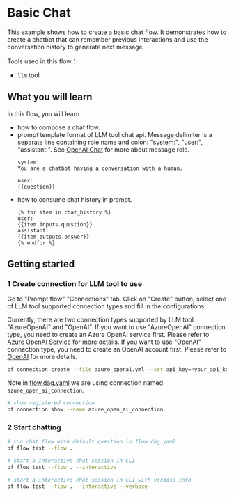 # Basic Chat
This example shows how to create a basic chat flow. It demonstrates how to create a chatbot that can remember previous interactions and use the conversation history to generate next message.

Tools used in this flow：
- `llm` tool

## What you will learn

In this flow, you will learn
- how to compose a chat flow.
- prompt template format of LLM tool chat api. Message delimiter is a separate line containing role name and colon: "system:", "user:", "assistant:".
See <a href="https://platform.openai.com/docs/api-reference/chat/create#chat/create-role" target="_blank">OpenAI Chat</a> for more about message role.
    ```jinja
    system:
    You are a chatbot having a conversation with a human.

    user:
    {{question}}
    ```
- how to consume chat history in prompt.
    ```jinja
    {% for item in chat_history %}
    user:
    {{item.inputs.question}}
    assistant:
    {{item.outputs.answer}}
    {% endfor %}
    ```

## Getting started

### 1 Create connection for LLM tool to use
Go to "Prompt flow" "Connections" tab. Click on "Create" button, select one of LLM tool supported connection types and fill in the configurations.

Currently, there are two connection types supported by LLM tool: "AzureOpenAI" and "OpenAI". If you want to use "AzureOpenAI" connection type, you need to create an Azure OpenAI service first. Please refer to [Azure OpenAI Service](https://azure.microsoft.com/en-us/products/cognitive-services/openai-service/) for more details. If you want to use "OpenAI" connection type, you need to create an OpenAI account first. Please refer to [OpenAI](https://platform.openai.com/) for more details.

```bash
pf connection create --file azure_openai.yml --set api_key=<your_api_key> api_base=<your_api_base>
```

Note in [flow.dag.yaml](flow.dag.yaml) we are using connection named `azure_open_ai_connection`.
```bash
# show registered connection 
pf connection show --name azure_open_ai_connection
```

### 2 Start chatting

```bash
# run chat flow with default question in flow.dag.yaml
pf flow test --flow . 

# start a interactive chat session in CLI
pf flow test --flow . --interactive

# start a interactive chat session in CLI with verbose info
pf flow test --flow . --interactive --verbose
```

